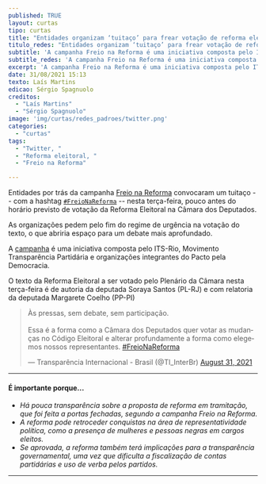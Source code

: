 ```yaml
---
published: TRUE
layout: curtas
tipo: curtas
title: "Entidades organizam ‘tuitaço’ para frear votação de reforma eleitoral"
titulo_redes: "Entidades organizam ‘tuitaço’ para frear votação de reforma eleitoral"
subtitle: 'A campanha Freio na Reforma é uma iniciativa composta pelo ITS-Rio, Movimento Transparência Partidária e organizações integrantes do Pacto pela Democracia'
subtitle_redes: 'A campanha Freio na Reforma é uma iniciativa composta pelo ITS-Rio, Movimento Transparência Partidária e organizações integrantes do Pacto pela Democracia'
excerpt: 'A campanha Freio na Reforma é uma iniciativa composta pelo ITS-Rio, Movimento Transparência Partidária e organizações integrantes do Pacto pela Democracia'
date: 31/08/2021 15:13
texto: Laís Martins
edicao: Sérgio Spagnuolo
creditos:
  - "Laís Martins"
  - "Sérgio Spagnuolo"
image: 'img/curtas/redes_padroes/twitter.png'
categories:
  - "curtas"
tags:
  - "Twitter, "
  - "Reforma eleitoral, "
  - "Freio na Reforma"

---
```


Entidades por trás da campanha [Freio na Reforma](https://www.freio.reformaeleitoral.org.br/#block-37553) convocaram um tuitaço -- com a hashtag [`#FreioNaReforma`](https://twitter.com/search?q=%23FreioNaReforma&src=typeahead_click) -- nesta terça-feira, pouco antes do horário previsto de votação da Reforma Eleitoral na Câmara dos Deputados.

As organizações pedem pelo fim do regime de urgência na votação do texto, o que abriria espaço para um debate mais aprofundado.

A [campanha](https://twitter.com/ReformEleitoral) é uma iniciativa composta pelo ITS-Rio, Movimento Transparência Partidária e organizações integrantes do Pacto pela Democracia.

O texto da Reforma Eleitoral a ser votado pelo Plenário da Câmara nesta terça-feira é de autoria da deputada Soraya Santos (PL-RJ) e com relatoria da deputada Margarete Coelho (PP-PI)

<blockquote class="twitter-tweet"><p lang="pt" dir="ltr">Às pressas, sem debate, sem participação. <br><br>Essa é a forma como a Câmara dos Deputados quer votar as mudanças no Código Eleitoral e alterar profundamente a forma como elegemos nossos representantes. <a href="https://twitter.com/hashtag/FreioNaReforma?src=hash&amp;ref_src=twsrc%5Etfw">#FreioNaReforma</a></p>&mdash; Transparência Internacional - Brasil (@TI_InterBr) <a href="https://twitter.com/TI_InterBr/status/1432750246493396995?ref_src=twsrc%5Etfw">August 31, 2021</a></blockquote> <script async src="https://platform.twitter.com/widgets.js" charset="utf-8"></script>


---

#### É importante porque...

- *Há pouca transparência sobre a proposta de reforma em tramitação, que foi feita a portas fechadas, segundo a campanha Freio na Reforma.*
- *A reforma pode retroceder conquistas na área de representatividade política, como a presença de mulheres e pessoas negras em cargos eleitos.*
- *Se aprovada, a reforma também terá implicações para a transparência governamental, uma vez que dificulta a fiscalização de contas partidárias e uso de verba pelos partidos.*


---
